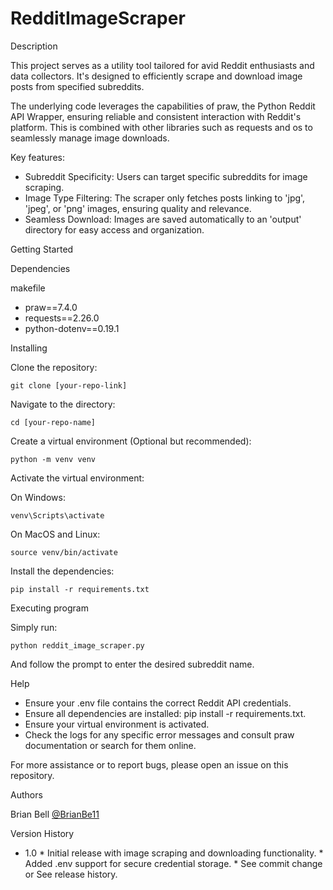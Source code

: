 # RedditImageScraper
Description

This project serves as a utility tool tailored for avid Reddit enthusiasts and data collectors. It's designed to efficiently scrape and download image posts from specified subreddits.

The underlying code leverages the capabilities of praw, the Python Reddit API Wrapper, ensuring reliable and consistent interaction with Reddit's platform. This is combined with other libraries such as requests and os to seamlessly manage image downloads.

Key features:
  * Subreddit Specificity: Users can target specific subreddits for image scraping.
  * Image Type Filtering: The scraper only fetches posts linking to 'jpg', 'jpeg', or 'png' images, ensuring quality and relevance.
  * Seamless Download: Images are saved automatically to an 'output' directory for easy access and organization.

Getting Started

Dependencies

makefile

* praw==7.4.0
* requests==2.26.0
* python-dotenv==0.19.1

Installing

Clone the repository:
```
git clone [your-repo-link]
```
Navigate to the directory:
```
cd [your-repo-name]
```

Create a virtual environment (Optional but recommended):
```
python -m venv venv
```
Activate the virtual environment:

  On Windows:
  ```
  venv\Scripts\activate
  ```
  
  On MacOS and Linux:
  ```
  source venv/bin/activate
  ```

Install the dependencies:
```
pip install -r requirements.txt
```

Executing program

Simply run:
```
python reddit_image_scraper.py
```
And follow the prompt to enter the desired subreddit name.

Help

  * Ensure your .env file contains the correct Reddit API credentials.
  * Ensure all dependencies are installed: pip install -r requirements.txt.
  * Ensure your virtual environment is activated.
  * Check the logs for any specific error messages and consult praw documentation or search for them online.

For more assistance or to report bugs, please open an issue on this repository.

Authors

Brian Bell
[@BrianBe11](https://www.linkedin.com/in/brianbe11/)

Version History

  * 1.0
        * Initial release with image scraping and downloading functionality.
        * Added .env support for secure credential storage.
        * See commit change or See release history.

